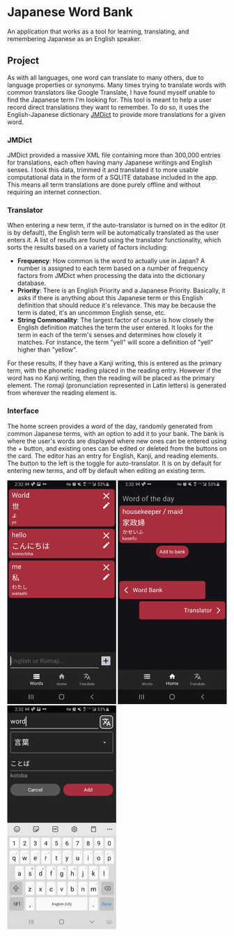 # Japanese Word Bank
An application that works as a tool for learning, translating, and remembering Japanese as an English speaker.

## Project
As with all languages, one word can translate to many others, due to language properties or synonyms. Many times trying to translate words with common translators like Google Translate, I have found myself unable to find the Japanese term I'm looking for. This tool is meant to help a user record direct translations they want to remember. To do so, it uses the English-Japanese dictionary [JMDict](http://www.edrdg.org/wiki/index.php/JMdict-EDICT_Dictionary_Project) to provide more translations for a given word. 

### JMDict
JMDict provided a massive XML file containing more than 300,000 entries for translations, each often having many Japanese writings and English senses. I took this data, trimmed it and translated it to more usable computational data in the form of a SQLITE database included in the app. This means all term translations are done purely offline and without requiring an internet connection.
### Translator
When entering a new term, if the auto-translator is turned on in the editor (it is by default), the English term will be automatically translated as the user enters it. A list of results are found using the translator functionality, which sorts the results based on a variety of factors including:

- **Frequency**: How common is the word to actually use in Japan? A number is assigned to each term based on a number of frequency factors from JMDict when processing the data into the dictionary database.
- **Priority**: There is an English Priority and a Japanese Priority. Basically, it asks if there is anything about this Japanese term or this English definition that should reduce it's relevance. This may be because the term is dated, it's an uncommon English sense, etc.
- **String Commonality**: The largest factor of course is how closely the English definition matches the term the user entered. It looks for the term in each of the term's senses and determines how closely it matches. For instance, the term "yell" will score a definition of "yell" higher than "yellow".

For these results, If they have a Kanji writing, this is entered as the primary term, with the phonetic reading placed in the reading entry. However if the word has no Kanji writing, then the reading will be placed as the primary element. The romaji (pronunciation represented in Latin letters) is generated from wherever the reading element is.

### Interface

The home screen provides a word of the day, randomly generated from common Japanese terms, with an option to add it to your bank. The bank is where the user's words are displayed where new ones can be entered using the + button, and existing ones can be edited or deleted from the buttons on the card. The editor has an entry for English, Kanji, and reading elements. The button to the left is the toggle for auto-translator. It is on by default for entering new terms, and off by default when editing an existing term.

<p>
<img src="examples/bank.jpg" alt="bank" width="250"/>
<img src="examples/home.jpg" alt="home" width="250"/>
<img src="examples/editor.jpg" alt="editor" width="250"/>
</p>
